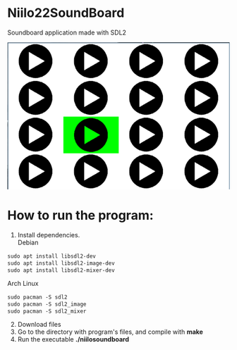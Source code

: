 # Niilo22SoundBoard
Soundboard application made with SDL2

![Program in action](images/program.png)

# How to run the program:
1. Install dependencies.  
Debian
```
sudo apt install libsdl2-dev
sudo apt install libsdl2-image-dev
sudo apt install libsdl2-mixer-dev
```
Arch Linux
```
sudo pacman -S sdl2
sudo pacman -S sdl2_image
sudo pacman -S sdl2_mixer
```
2. Download files
3. Go to the directory with program's files, and compile with **make**
4. Run the executable **./niilosoundboard**
